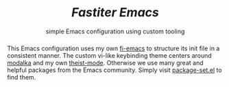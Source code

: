<div align="center">
    <h1><i>Fastiter Emacs</i></h1>
    simple Emacs configuration using custom tooling
</div>
<h3></h3>

This Emacs configuration uses my own [fi-emacs](https://github.com/leotaku/fi-emacs) to structure its init file in a consistent manner.
The custom vi-like keybinding theme centers around [modalka](https://github.com/mrkkrp/modalka) and my own [theist-mode](https://github.com/leotaku/theist-mode).
Otherwise we use many great and helpful packages from the Emacs community. 
Simply visit [package-set.el](package-set.el) to find them.
